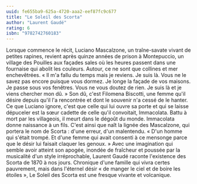 ```yaml
---
uuid: fe655ba9-625a-4720-aaa2-eef87fc9c677
title: "Le Soleil des Scorta"
author: "Laurent Gaudé"
rating: 6
isbn: "9782742760183"
---
```


Lorsque commence le récit, Luciano Mascalzone, un traîne-savate vivant de petites rapines, revient après quinze années de prison à Montepuccio, un village des Pouilles aux façades sales où les heures passent dans une fournaise qui abolit les couleurs. Autour, ce ne sont que collines et mer enchevêtrées. « Il m'a fallu du temps mais je reviens. Je suis là. Vous ne le savez pas encore puisque vous dormez. Je longe la façade de vos maisons. Je passe sous vos fenêtres. Vous ne vous doutez de rien. Je suis là et je viens chercher mon dû. » Son dû, c'est Filomena Biscotti, une femme qu'il désire depuis qu'il l'a rencontrée et dont le souvenir n'a cessé de le hanter. Ce que Luciano ignore, c'est que celle qui lui ouvre sa porte et qui se laisse dépuceler est la sœur cadette de celle qu'il convoitait, Immacolata. Battu à mort par les villageois, il meurt dans le dégoût du monde. Immacolata donne naissance à un fils. C'est ainsi que naît la lignée des Mascalzone, qui portera le nom de Scorta : d'une erreur, d'un malentendu. « D'un homme qui s'était trompé. Et d'une femme qui avait consenti à ce mensonge parce que le désir lui faisait claquer les genoux. »
Avec une imagination qui semble avoir atteint son apogée, inondée de fraîcheur et poussée par la musicalité d'un style irréprochable, Laurent Gaudé raconte l'existence des Scorta de 1870 à nos jours. Chronique d'une famille qui vivra certes pauvrement, mais dans l'éternel désir « de manger le ciel et de boire les étoiles », Le Soleil des Scorta est une fresque vivante et volcanique.
